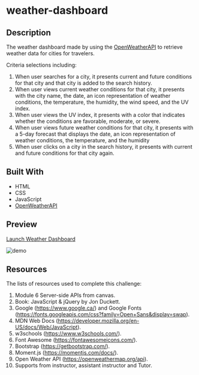 # weather-dashboard

## Description
The weather dashboard made by using the [OpenWeatherAPI](https://openweathermap.org/api) to retrieve weather data for cities for travelers.

Criteria selections including:
1. When user searches for a city, it presents current and future conditions for that city and that city is added to the search history.
2. When user views current weather conditions for that city, it presents with the city name, the date, an icon representation of weather conditions, the temperature, the humidity, the wind speed, and the UV index.
3. When user views the UV index, it presents with a color that indicates whether the conditions are favorable, moderate, or severe.
4. When user views future weather conditions for that city, it presents with a 5-day forecast that displays the date, an icon representation of weather conditions, the temperature, and the humidity
5. When user clicks on a city in the search history, it presents with current and future conditions for that city again.

## Built With
* HTML
* CSS
* JavaScript
* [OpenWeatherAPI](https://openweathermap.org/api)

## Preview
[Launch Weather Dashboard](https://shanshantina.github.io/weather-dashboard/)

![demo](./assets/image/weather-dashboard-demo.gif)

## Resources
The lists of resources used to complete this challenge:
1. Module 6 Server-side APIs from canvas.
2. Book: JavaScript & jQuery by Jon Duckett.
3. Google (https://www.google.ca/) and Google Fonts (https://fonts.googleapis.com/css?family=Open+Sans&display=swap).
4. MDN Web Docs (https://developer.mozilla.org/en-US/docs/Web/JavaScript).
5. w3schools (https://www.w3schools.com/).
6. Font Awesome (https://fontawesomeicons.com/).
7. Bootstrap (https://getbootstrap.com/).
8. Moment.js (https://momentjs.com/docs/).
9. Open Weather API (https://openweathermap.org/api).
10. Supports from instructor, assistant instructor and Tutor. 